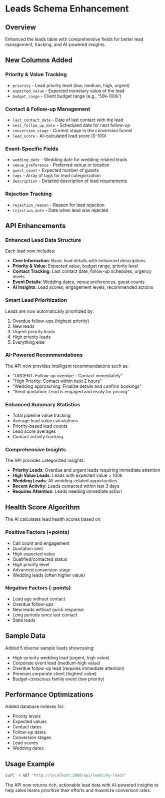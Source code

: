 # Leads Schema Enhancement

## Overview
Enhanced the leads table with comprehensive fields for better lead management, tracking, and AI-powered insights.

## New Columns Added

### Priority & Value Tracking
- `priority` - Lead priority level (low, medium, high, urgent)
- `expected_value` - Expected monetary value of the lead
- `budget_range` - Client budget range (e.g., '50k-100k')

### Contact & Follow-up Management
- `last_contact_date` - Date of last contact with the lead
- `next_follow_up_date` - Scheduled date for next follow-up
- `conversion_stage` - Current stage in the conversion funnel
- `lead_score` - AI-calculated lead score (0-100)

### Event-Specific Fields
- `wedding_date` - Wedding date for wedding-related leads
- `venue_preference` - Preferred venue or location
- `guest_count` - Expected number of guests
- `tags` - Array of tags for lead categorization
- `description` - Detailed description of lead requirements

### Rejection Tracking
- `rejection_reason` - Reason for lead rejection
- `rejection_date` - Date when lead was rejected

## API Enhancements

### Enhanced Lead Data Structure
Each lead now includes:
- **Core Information**: Basic lead details with enhanced descriptions
- **Priority & Value**: Expected value, budget range, priority level
- **Contact Tracking**: Last contact date, follow-up schedules, urgency levels
- **Event Details**: Wedding dates, venue preferences, guest counts
- **AI Insights**: Lead scores, engagement levels, recommended actions

### Smart Lead Prioritization
Leads are now automatically prioritized by:
1. Overdue follow-ups (highest priority)
2. New leads
3. Urgent priority leads
4. High priority leads
5. Everything else

### AI-Powered Recommendations
The API now provides intelligent recommendations such as:
- "URGENT: Follow-up overdue - Contact immediately"
- "High Priority: Contact within next 2 hours"
- "Wedding approaching: Finalize details and confirm bookings"
- "Send quotation: Lead is engaged and ready for pricing"

### Enhanced Summary Statistics
- Total pipeline value tracking
- Average lead value calculations
- Priority-based lead counts
- Lead score averages
- Contact activity tracking

### Comprehensive Insights
The API provides categorized insights:
- **Priority Leads**: Overdue and urgent leads requiring immediate attention
- **High Value Leads**: Leads with expected value > 100k
- **Wedding Leads**: All wedding-related opportunities
- **Recent Activity**: Leads contacted within last 3 days
- **Requires Attention**: Leads needing immediate action

## Health Score Algorithm
The AI calculates lead health scores based on:

### Positive Factors (+points)
- Call count and engagement
- Quotation sent
- High expected value
- Qualified/contacted status
- High priority level
- Advanced conversion stage
- Wedding leads (often higher value)

### Negative Factors (-points)
- Lead age without contact
- Overdue follow-ups
- New leads without quick response
- Long periods since last contact
- Stale leads

## Sample Data
Added 5 diverse sample leads showcasing:
- High-priority wedding lead (urgent, high value)
- Corporate event lead (medium-high value)
- Overdue follow-up lead (requires immediate attention)
- Premium corporate client (highest value)
- Budget-conscious family event (low priority)

## Performance Optimizations
Added database indexes for:
- Priority levels
- Expected values
- Contact dates
- Follow-up dates
- Conversion stages
- Lead scores
- Wedding dates

## Usage Example
```bash
curl -X GET "http://localhost:3000/api/leads/my-leads"
```

The API now returns rich, actionable lead data with AI-powered insights to help sales teams prioritize their efforts and maximize conversion rates. 